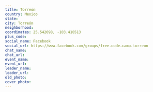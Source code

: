 ```yaml
---
title: Torreón
country: Mexico
state: 
city: Torreón
neighborhood: 
coordinates: 25.542698, -103.410513
plus_code:
social_name: Facebook
social_url: https://www.facebook.com/groups/free.code.camp.torreon
chat_name:
chat_url:
event_name:
event_url:
leader_name:
leader_url:
old_photo: 
cover_photo:
---
```

